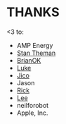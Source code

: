 # THANKS

<3 to:
 * AMP Energy
 * [Stan Theman](https://github.com/Stantheman)
 * [BrianOK](https://github.com/brianokeefe)
 * [Luke](https://github.com/prg318)
 * [Jico](https://github.com/jico)
 * Jason
 * [Rick](https://github.com/movesmyers)
 * [Lee](https://github.com/leematos)
 * neilforobot 
 * Apple, Inc.
